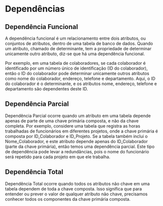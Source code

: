 # Dependências

## Dependência Funcional

A dependência funcional é um relacionamento entre dois atributos, ou conjuntos de atributos, dentro de uma tabela de banco de dados. Quando um atributo, chamado de determinante, tem a propriedade de determinar unicamente outro atributo, diz-se que há uma dependência funcional.

Por exemplo, em uma tabela de colaboradores, se cada colaborador é identificado por um número único de identificação (ID do colaborador), então o ID do colaborador pode determinar unicamente outros atributos como nome do colaborador, endereço, telefone e departamento. Aqui, o ID do colaborador é o determinante, e os atributos nome, endereço, telefone e departamento são dependentes deste ID.

## Dependência Parcial

Dependência Parcial ocorre quando um atributo em uma tabela depende apenas de parte de uma chave primária composta, e não da chave completa. Por exemplo, considere uma tabela que registra as horas trabalhadas de funcionários em diferentes projetos, onde a chave primária é composta por ID_Colaborador e ID_Projeto. Se a tabela também inclui o Nome_Colaborador, e este atributo depende apenas do ID_Colaborador (parte da chave primária), então temos uma dependência parcial. Este tipo de dependência pode levar a redundâncias, pois o nome do funcionário será repetido para cada projeto em que ele trabalha.

## Dependência Total

Dependência Total ocorre quando todos os atributos não chave em uma tabela dependem de toda a chave composta. Isso significa que para entender ou prever o valor de qualquer atributo não chave, precisamos conhecer todos os componentes da chave primária composta.
